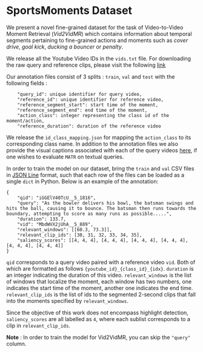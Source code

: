 
# SportsMoments Dataset

We present a novel fine-grained dataset for the task of Video-to-Video Moment Retrieval (*Vid2VidMR*) which contains information about temporal segments pertaining to fine-grained actions and moments such as *cover drive*, *goal kick*, *ducking a bouncer* or *penalty*. 

We release all the Youtube Video IDs in the `vids.txt` file. For downloading the raw query and reference clips, please visit the following [link](https://drive.google.com/drive/u/1/folders/1o3g7PZp8Czp6HFkS97HcWsxrcRJLw3nO)

Our annotation files consist of 3 splits : `train`, `val` and `test` with the following fields :
```
    "query_id": unique identifier for query video,  
    "reference_id": unique identifier for reference video, 
    "reference_segment_start": start time of the moment, 
    "reference_segment_end": end time of the moment,
    "action_class": integer representing the class id of the moment/action, 
    "reference_duration": duration of the reference video
```
We release the `id_class_mapping.json` for mapping the `action_class` to its corresponding class name. In addition to the annotation files we also provide the visual captions  associated with each of the query videos [here](), if one wishes to evaluate `MATR` on textual queries.

In order to train the model on our dataset, bring the `train` and `val` CSV files in [JSON Line](https://jsonlines.org/) format, such that each row of the files can be loaded as a single `dict` in Python. Below is an example of the annotation:

```
{
    "qid": "iGGElV40TcU__5_1816", 
    "query": "As the bowler delivers his bowl, the batsman swings and hits the ball, causing it to bounce. The batsman then runs towards the boundary, attempting to score as many runs as possible.....", 
    "duration": 133.7, 
    "vid": "MbdWVX2jUhA__5_889", 
    "relevant_windows": [[60.3, 73.3]],
    "relevant_clip_ids": [30, 31, 32, 33, 34, 35], 
    "saliency_scores": [[4, 4, 4], [4, 4, 4], [4, 4, 4], [4, 4, 4], [4, 4, 4], [4, 4, 4]]
}
```
`qid` corresponds to a query video paired with a reference video `vid`. Both of which are formatted as follows `{youtube_id}_{class_id}_{idx}`.
`duration` is an integer indicating the duration of this video.
`relevant_windows` is the list of windows that localize the moment, each window has two numbers, one indicates the start time of the moment, another one indicates the end time. `relevant_clip_ids` is the list of ids to the segmented 2-second clips that fall into the moments specified by `relevant_windows`.

Since the objective of this work does not encompass highlight detection, `saliency_scores` are all labelled as `4`, where each sublist corresponds to a clip in `relevant_clip_ids`.

**Note** : In order to train the model for Vid2VidMR, you can skip the `"query"` column.
